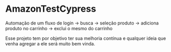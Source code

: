 # AmazonTestCypress

Automação de um fluxo de login -> busca -> seleção produto -> adiciona produto no carrinho -> exclui o mesmo do carrinho

Esse projeto tem por objetivo ter sua melhoria contínua e qualquer ideia que venha agregar a ele será muito bem vinda.
